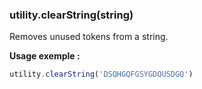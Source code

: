 ### utility.clearString(string)

Removes unused tokens from a string. 

**Usage exemple :**
```js
utility.clearString('DSQHGQFGSYGDQUSDGQ')
```